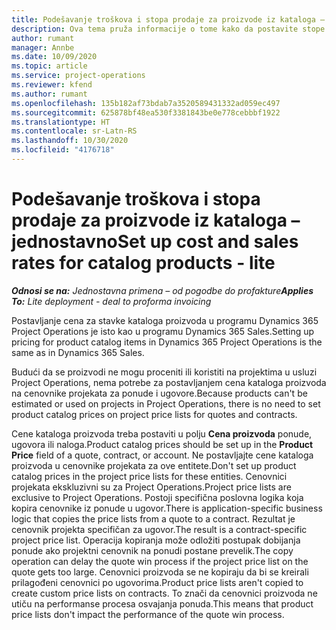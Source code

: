 ```yaml
---
title: Podešavanje troškova i stopa prodaje za proizvode iz kataloga – jednostavno
description: Ova tema pruža informacije o tome kako da postavite stope cena i prodaje za stavke iz kataloga proizvoda.
author: rumant
manager: Annbe
ms.date: 10/09/2020
ms.topic: article
ms.service: project-operations
ms.reviewer: kfend
ms.author: rumant
ms.openlocfilehash: 135b182af73bdab7a3520589431332ad059ec497
ms.sourcegitcommit: 625878bf48ea530f3381843be0e778cebbbf1922
ms.translationtype: HT
ms.contentlocale: sr-Latn-RS
ms.lasthandoff: 10/30/2020
ms.locfileid: "4176718"
---
```

# <a name="set-up-cost-and-sales-rates-for-catalog-products---lite"></a><span data-ttu-id="9ccc5-103">Podešavanje troškova i stopa prodaje za proizvode iz kataloga – jednostavno</span><span class="sxs-lookup"><span data-stu-id="9ccc5-103">Set up cost and sales rates for catalog products - lite</span></span>

<span data-ttu-id="9ccc5-104">_**Odnosi se na:** Jednostavna primena – od pogodbe do profakture_</span><span class="sxs-lookup"><span data-stu-id="9ccc5-104">_**Applies To:** Lite deployment - deal to proforma invoicing_</span></span>


<span data-ttu-id="9ccc5-105">Postavljanje cena za stavke kataloga proizvoda u programu Dynamics 365 Project Operations je isto kao u programu Dynamics 365 Sales.</span><span class="sxs-lookup"><span data-stu-id="9ccc5-105">Setting up pricing for product catalog items in Dynamics 365 Project Operations is the same as in Dynamics 365 Sales.</span></span>

<span data-ttu-id="9ccc5-106">Budući da se proizvodi ne mogu proceniti ili koristiti na projektima u usluzi Project Operations, nema potrebe za postavljanjem cena kataloga proizvoda na cenovnike projekata za ponude i ugovore.</span><span class="sxs-lookup"><span data-stu-id="9ccc5-106">Because products can't be estimated or used on projects in Project Operations, there is no need to set product catalog prices on project price lists for quotes and contracts.</span></span>

<span data-ttu-id="9ccc5-107">Cene kataloga proizvoda treba postaviti u polju **Cena proizvoda** ponude, ugovora ili naloga.</span><span class="sxs-lookup"><span data-stu-id="9ccc5-107">Product catalog prices should be set up in the **Product Price** field of a quote, contract, or account.</span></span> <span data-ttu-id="9ccc5-108">Ne postavljajte cene kataloga proizvoda u cenovnike projekata za ove entitete.</span><span class="sxs-lookup"><span data-stu-id="9ccc5-108">Don't set up product catalog prices in the project price lists for these entities.</span></span> <span data-ttu-id="9ccc5-109">Cenovnici projekata ekskluzivni su za Project Operations.</span><span class="sxs-lookup"><span data-stu-id="9ccc5-109">Project price lists are exclusive to Project Operations.</span></span> <span data-ttu-id="9ccc5-110">Postoji specifična poslovna logika koja kopira cenovnike iz ponude u ugovor.</span><span class="sxs-lookup"><span data-stu-id="9ccc5-110">There is application-specific business logic that copies the price lists from a quote to a contract.</span></span> <span data-ttu-id="9ccc5-111">Rezultat je cenovnik projekta specifičan za ugovor.</span><span class="sxs-lookup"><span data-stu-id="9ccc5-111">The result is a contract-specific project price list.</span></span> <span data-ttu-id="9ccc5-112">Operacija kopiranja može odložiti postupak dobijanja ponude ako projektni cenovnik na ponudi postane prevelik.</span><span class="sxs-lookup"><span data-stu-id="9ccc5-112">The copy operation can delay the quote win process if the project price list on the quote gets too large.</span></span> <span data-ttu-id="9ccc5-113">Cenovnici proizvoda se ne kopiraju da bi se kreirali prilagođeni cenovnici po ugovorima.</span><span class="sxs-lookup"><span data-stu-id="9ccc5-113">Product price lists aren't copied to create custom price lists on contracts.</span></span> <span data-ttu-id="9ccc5-114">To znači da cenovnici proizvoda ne utiču na performanse procesa osvajanja ponuda.</span><span class="sxs-lookup"><span data-stu-id="9ccc5-114">This means that product price lists don't impact the performance of the quote win process.</span></span>
